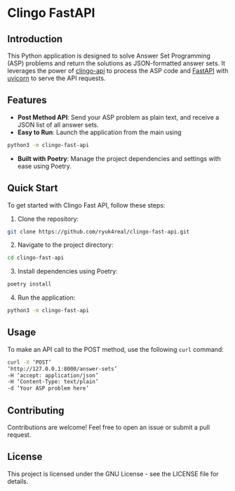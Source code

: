 # Clingo FastAPI

## Introduction
This Python application is designed to solve Answer Set Programming (ASP) problems and return the solutions as JSON-formatted answer sets. It leverages the power of [clingo-api](https://potassco.org/clingo/python-api/current/clingo/) to process the ASP code and [FastAPI](https://fastapi.tiangolo.com/) with [uvicorn](https://www.uvicorn.org/) to serve the API requests.

## Features
- **Post Method API**: Send your ASP problem as plain text, and receive a JSON list of all answer sets.
- **Easy to Run**: Launch the application from the main using 

```bash
python3 -m clingo-fast-api
```

- **Built with Poetry**: Manage the project dependencies and settings with ease using Poetry.

## Quick Start
To get started with Clingo Fast API, follow these steps:

1. Clone the repository:

```bash
git clone https://github.com/ryuk4real/clingo-fast-api.git
```

2. Navigate to the project directory:

```bash
cd clingo-fast-api
```

3. Install dependencies using Poetry:

```bash
poetry install
```

4. Run the application:

```bash
python3 -m clingo-fast-api
```


## Usage
To make an API call to the POST method, use the following `curl` command:

```bash
curl -X ‘POST’
‘http://127.0.0.1:8000/answer-sets’
-H ‘accept: application/json’
-H ‘Content-Type: text/plain’
-d ‘Your ASP problem here’
```


## Contributing
Contributions are welcome! Feel free to open an issue or submit a pull request.

## License
This project is licensed under the GNU License - see the LICENSE file for details.

